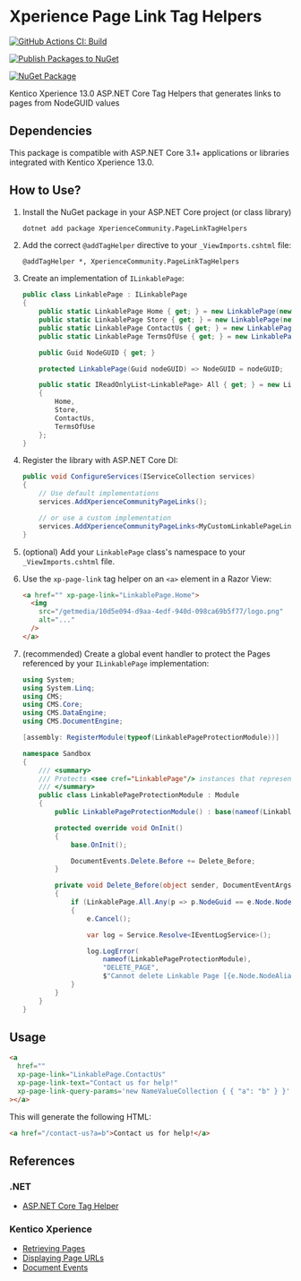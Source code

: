 # Xperience Page Link Tag Helpers

[![GitHub Actions CI: Build](https://github.com/wiredviews/xperience-page-link-tag-helpers/actions/workflows/ci.yml/badge.svg?branch=main)](https://github.com/wiredviews/xperience-page-link-tag-helpers/actions/workflows/ci.yml)

[![Publish Packages to NuGet](https://github.com/wiredviews/xperience-page-link-tag-helpers/actions/workflows/publish.yml/badge.svg?branch=main)](https://github.com/wiredviews/xperience-page-link-tag-helpers/actions/workflows/publish.yml)

[![NuGet Package](https://img.shields.io/nuget/v/XperienceCommunity.PageLinkTagHelpers.svg)](https://www.nuget.org/packages/XperienceCommunity.PageLinkTagHelpers)

Kentico Xperience 13.0 ASP.NET Core Tag Helpers that generates links to pages from NodeGUID values

## Dependencies

This package is compatible with ASP.NET Core 3.1+ applications or libraries integrated with Kentico Xperience 13.0.

## How to Use?

1. Install the NuGet package in your ASP.NET Core project (or class library)

   ```bash
   dotnet add package XperienceCommunity.PageLinkTagHelpers
   ```

1. Add the correct `@addTagHelper` directive to your `_ViewImports.cshtml` file:

   `@addTagHelper *, XperienceCommunity.PageLinkTagHelpers`

1. Create an implementation of `ILinkablePage`:

   ```csharp
   public class LinkablePage : ILinkablePage
   {
       public static LinkablePage Home { get; } = new LinkablePage(new Guid("..."));
       public static LinkablePage Store { get; } = new LinkablePage(new Guid("..."));
       public static LinkablePage ContactUs { get; } = new LinkablePage(new Guid("..."));
       public static LinkablePage TermsOfUse { get; } = new LinkablePage(new Guid("..."));

       public Guid NodeGUID { get; }

       protected LinkablePage(Guid nodeGUID) => NodeGUID = nodeGUID;

       public static IReadOnlyList<LinkablePage> All { get; } = new List<LinkablePage>
       {
           Home,
           Store,
           ContactUs,
           TermsOfUse
       };
   }
   ```

1. Register the library with ASP.NET Core DI:

   ```csharp
   public void ConfigureServices(IServiceCollection services)
   {
       // Use default implementations
       services.AddXperienceCommunityPageLinks();

       // or use a custom implementation
       services.AddXperienceCommunityPageLinks<MyCustomLinkablePageLinkRetriever>();
   }
   ```

1. (optional) Add your `LinkablePage` class's namespace to your `_ViewImports.cshtml` file.

1. Use the `xp-page-link` tag helper on an `<a>` element in a Razor View:

   ```html
   <a href="" xp-page-link="LinkablePage.Home">
     <img
       src="/getmedia/10d5e094-d9aa-4edf-940d-098ca69b5f77/logo.png"
       alt="..."
     />
   </a>
   ```

1. (recommended) Create a global event handler to protect the Pages referenced by your `ILinkablePage` implementation:

   ```csharp
   using System;
   using System.Linq;
   using CMS;
   using CMS.Core;
   using CMS.DataEngine;
   using CMS.DocumentEngine;

   [assembly: RegisterModule(typeof(LinkablePageProtectionModule))]

   namespace Sandbox
   {
       /// <summary>
       /// Protects <see cref="LinkablePage"/> instances that represent Pages in the content tree with hard coded <see cref="TreeNode.NodeGUID"/> values.
       /// </summary>
       public class LinkablePageProtectionModule : Module
       {
           public LinkablePageProtectionModule() : base(nameof(LinkablePageProtectionModule)) { }

           protected override void OnInit()
           {
               base.OnInit();

               DocumentEvents.Delete.Before += Delete_Before;
           }

           private void Delete_Before(object sender, DocumentEventArgs e)
           {
               if (LinkablePage.All.Any(p => p.NodeGuid == e.Node.NodeGUID))
               {
                   e.Cancel();

                   var log = Service.Resolve<IEventLogService>();

                   log.LogError(
                       nameof(LinkablePageProtectionModule),
                       "DELETE_PAGE",
                       $"Cannot delete Linkable Page [{e.Node.NodeAliasPath}], as it might be in use. Please first remove the Linkable Page in the application code and re-deploy the application.");
               }
           }
       }
   }
   ```

## Usage

```html
<a
  href=""
  xp-page-link="LinkablePage.ContactUs"
  xp-page-link-text="Contact us for help!"
  xp-page-link-query-params='new NameValueCollection { { "a": "b" } }'
></a>
```

This will generate the following HTML:

```html
<a href="/contact-us?a=b">Contact us for help!</a>
```

## References

### .NET

- [ASP.NET Core Tag Helper](https://docs.microsoft.com/en-US/aspnet/core/mvc/views/tag-helpers/intro?view=aspnetcore-6.0)

### Kentico Xperience

- [Retrieving Pages](https://docs.xperience.io/custom-development/working-with-pages-in-the-api#WorkingwithpagesintheAPI-Retrievingpagesonthelivesite)
- [Displaying Page URLs](https://docs.xperience.io/developing-websites/retrieving-content/displaying-page-content#Displayingpagecontent-GettingpageURLs)
- [Document Events](https://docs.xperience.io/custom-development/handling-global-events/reference-global-system-events#ReferenceGlobalsystemevents-DocumentEvents)
